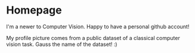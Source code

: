 # Homepage

I'm a newer to Computer Vision. Happy to have a personal github account!

My profile picture comes from a public dataset of a classical computer vision task. Gauss the name of the dataset!  :)
